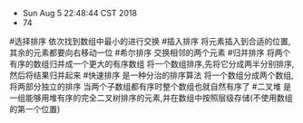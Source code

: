 - Sun Aug  5 22:48:44 CST 2018 
- 74


#选择排序
依次找到数组中最小的进行交换
#插入排序
将元素插入到合适的位置,其余的元素都要向右移动一位
#希尔排序
交换相邻的两个元素
 #归并排序
 将两个有序的数组归并成一个更大的有序数组
 将一个数组排序,先将它分成两半分别排序,然后将结果归并起来
 #快速排序
 是一种分治的排序算法
 将一个数组分成两个数组,将两部分独立的排序
 当两个子数组都有序时整个数组也就自然有序了
 #二叉堆
 是一组能够用堆有序的完全二叉树排序的元素,并在数组中按照层级存储(不使用数组的第一个位置)

 